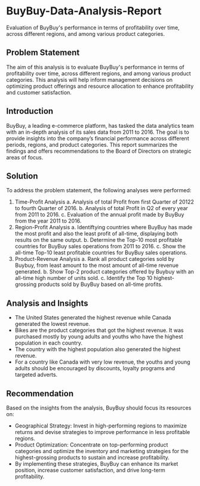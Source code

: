 # BuyBuy-Data-Analysis-Report
Evaluation of BuyBuy's performance in terms of profitability over time, across different regions, and among various product categories.

## Problem Statement
The aim of this analysis is to evaluate BuyBuy's performance in terms of profitability over time, across different regions, and among various product categories. This analysis will help inform management decisions on optimizing product offerings and resource allocation to enhance profitability and customer satisfaction.

## Introduction
BuyBuy, a leading e-commerce platform, has tasked the data analytics team with an in-depth analysis of its sales data from 2011 to 2016. The goal is to provide insights into the company’s financial performance across different periods, regions, and product categories. This report summarizes the findings and offers recommendations to the Board of Directors on strategic areas of focus.

## Solution
To address the problem statement, the following analyses were performed:
1. Time-Profit Analysis
  a. Analysis of total Profit from first Quarter of 20122 to fourth Quarter of 2016.
  b. Analysis of total Profit in Q2 of every year from 2011 to 2016.
  c. Evaluation of the annual profit made by BuyBuy from the year 2011 to 2016.
2. Region-Profit Analysis
  a. Identiftying countries where BuyBuy has made the most profit
and also the least profit of all-time, displaying both results on the same output.
   b. Determine the Top-10 most profitable countries for BuyBuy sales operations from 2011 to 2016.
  c. Show the all-time Top-10 least profitable countries for BuyBuy sales operations.
3. Product-Revenue Analysis
  a. Rank all product categories sold by Buybuy, from least amount to the most amount of all-time revenue generated.
  b. Show Top-2 product categories offered by Buybuy with an all-time high number of units sold.
  c. Identify the Top 10 highest-grossing products sold by BuyBuy based on all-time profits.

## Analysis and Insights
* The United States generated the highest revenue while Canada generated the lowest revenue. 
* Bikes are the product categories that got the highest revenue. It was purchased mostly by young adults and youths who have the highest population in each country.
* The country with the highest population also generated the highest revenue.
* For a country like Canada with very low revenue, the youths and young adults should be encouraged by discounts, loyalty programs and targeted adverts.

## Recommendation
Based on the insights from the analysis, BuyBuy should focus its resources on:
* Geographical Strategy: Invest in high-performing regions to maximize returns and devise strategies to improve performance in less profitable regions.
* Product Optimization: Concentrate on top-performing product categories and optimize the inventory and marketing strategies for the highest-grossing products to sustain and increase profitability.
* By implementing these strategies, BuyBuy can enhance its market position, increase customer satisfaction, and drive long-term profitability.


